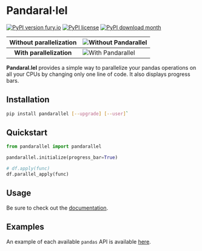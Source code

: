 # Pandaral·lel

[![PyPI version fury.io](https://badge.fury.io/py/pandarallel.svg)](https://pypi.python.org/pypi/pandarallel/)
[![PyPI license](https://img.shields.io/pypi/l/pandarallel.svg)](https://pypi.python.org/pypi/pandarallel/)
[![PyPI download month](https://img.shields.io/pypi/dm/pandarallel.svg)](https://pypi.python.org/pypi/pandarallel/)

| Without parallelization  | ![Without Pandarallel](https://github.com/nalepae/pandarallel/blob/master/docs/progress_apply.gif?raw=true)       |
| :----------------------: | ----------------------------------------------------------------------------------------------------------------- |
| **With parallelization** | ![With Pandarallel](https://github.com/nalepae/pandarallel/blob/master/docs/progress_parallel_apply.gif?raw=true) |

**Pandaral.lel** provides a simple way to parallelize your pandas operations on all your
CPUs by changing only one line of code. It also displays progress bars.

## Installation

```bash
pip install pandarallel [--upgrade] [--user]`
```

## Quickstart

```python
from pandarallel import pandarallel

pandarallel.initialize(progress_bar=True)

# df.apply(func)
df.parallel_apply(func)
```

## Usage

Be sure to check out the [documentation](https://nalepae.github.io/pandarallel).

## Examples

An example of each available `pandas` API is available [here](https://github.com/nalepae/pandarallel/blob/master/docs/examples.ipynb).
